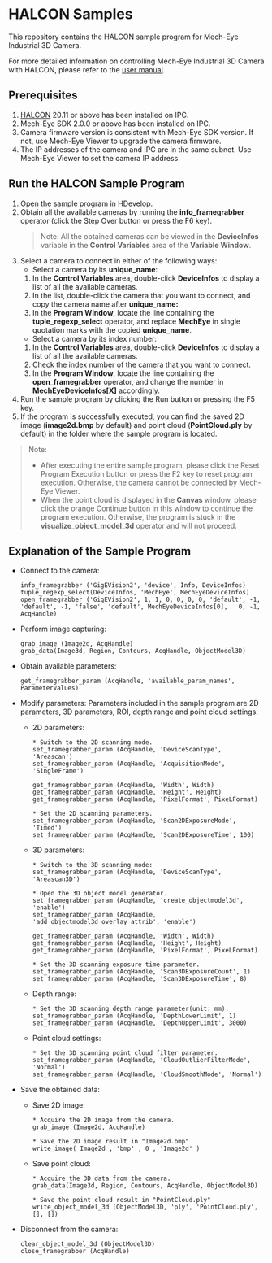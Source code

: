# HALCON Samples

This repository contains the HALCON sample program for Mech-Eye Industrial 3D Camera.

For more detailed information on controlling Mech-Eye Industrial 3D Camera with HALCON, please refer to the [user manual](https://docs.mech-mind.net/2.0/en-GB/MechEye/Genicam/Halcon/Halcon.html).
## Prerequisites

1. [HALCON](https://www.mvtec.com/downloads) 20.11 or above has been installed on IPC.
2. Mech-Eye SDK 2.0.0 or above has been installed on IPC.
3. Camera firmware version is consistent with Mech-Eye SDK version. If not, use Mech-Eye Viewer to upgrade the camera firmware.
4. The IP addresses of the camera and IPC are in the same subnet. Use Mech-Eye Viewer to set the camera IP address.

## Run the HALCON Sample Program

1. Open the sample program in HDevelop.
2. Obtain all the available cameras by running the **info_framegrabber** operator (click the Step Over button or press the F6 key).
   > Note: All the obtained cameras can be viewed in the **DeviceInfos** variable in the **Control Variables** area of the **Variable Window**.
3. Select a camera to connect in either of the following ways:
    - Select a camera by its **unique_name**:
    1. In the **Control Variables** area, double-click **DeviceInfos** to display a list of all the available cameras.
    2. In the list, double-click the camera that you want to connect, and copy the camera name after **unique_name:**
    3. In the **Program Window**, locate the line containing the **tuple_regexp_select** operator, and replace **MechEye** in single quotation marks with the copied **unique_name**.
    - Select a camera by its index number:
    1. In the **Control Variables** area, double-click **DeviceInfos** to display a list of all the available cameras.
    2. Check the index number of the camera that you want to connect.
    3. In the **Program Window**, locate the line containing the **open_framegrabber** operator, and change the number in **MechEyeDeviceInfos[X]** accordingly.
4. Run the sample program by clicking the Run button or pressing the F5 key.
5. If the program is successfully executed, you can find the saved 2D image (**image2d.bmp** by default) and point cloud (**PointCloud.ply** by default) in the folder where the sample program is located.

> Note:
> - After executing the entire sample program, please click the Reset Program Execution button or press the F2 key to reset program execution. Otherwise, the camera cannot be connected by Mech-Eye Viewer.
> - When the point cloud is displayed in the **Canvas** window, please click the orange Continue button in this window to continue the program execution. Otherwise, the program is stuck in the **visualize_object_model_3d** operator and will not proceed.

## Explanation of the Sample Program

-  Connect to the camera:

    ```
    info_framegrabber ('GigEVision2', 'device', Info, DeviceInfos)    
    tuple_regexp_select(DeviceInfos, 'MechEye', MechEyeDeviceInfos)
    open_framegrabber ('GigEVision2', 1, 1, 0, 0, 0, 0, 'default', -1, 'default', -1, 'false', 'default', MechEyeDeviceInfos[0],   0, -1, AcqHandle)
    ```

- Perform image capturing:

    ```
    grab_image (Image2d, AcqHandle)
    grab_data(Image3d, Region, Contours, AcqHandle, ObjectModel3D)
    ```

- Obtain available parameters:

    ```
    get_framegrabber_param (AcqHandle, 'available_param_names', ParameterValues)
    ```

- Modify parameters: Parameters included in the sample program are 2D parameters, 3D parameters, ROI, depth range and point cloud settings.

  - 2D parameters: 

    ```
    * Switch to the 2D scanning mode.
    set_framegrabber_param (AcqHandle, 'DeviceScanType', 'Areascan')
    set_framegrabber_param (AcqHandle, 'AcquisitionMode', 'SingleFrame')

    get_framegrabber_param (AcqHandle, 'Width', Width)
    get_framegrabber_param (AcqHandle, 'Height', Height)
    get_framegrabber_param (AcqHandle, 'PixelFormat', PixeLFormat)

    * Set the 2D scanning parameters.
    set_framegrabber_param (AcqHandle, 'Scan2DExposureMode', 'Timed')
    set_framegrabber_param (AcqHandle, 'Scan2DExposureTime', 100)    
    ```
  
  - 3D parameters:

    ```
    * Switch to the 3D scanning mode:
    set_framegrabber_param (AcqHandle, 'DeviceScanType', 'Areascan3D')

    * Open the 3D object model generator.
    set_framegrabber_param (AcqHandle, 'create_objectmodel3d', 'enable')
    set_framegrabber_param (AcqHandle, 'add_objectmodel3d_overlay_attrib', 'enable')

    get_framegrabber_param (AcqHandle, 'Width', Width)
    get_framegrabber_param (AcqHandle, 'Height', Height)
    get_framegrabber_param (AcqHandle, 'PixelFormat', PixeLFormat)

    * Set the 3D scanning exposure time parameter.
    set_framegrabber_param (AcqHandle, 'Scan3DExposureCount', 1)
    set_framegrabber_param (AcqHandle, 'Scan3DExposureTime', 8)
    ```
  
  - Depth range:

    ```
    * Set the 3D scanning depth range parameter(unit: mm).
    set_framegrabber_param (AcqHandle, 'DepthLowerLimit', 1)
    set_framegrabber_param (AcqHandle, 'DepthUpperLimit', 3000)
    ```
  
  - Point cloud settings:

    ```
    * Set the 3D scanning point cloud filter parameter.
    set_framegrabber_param (AcqHandle, 'CloudOutlierFilterMode', 'Normal')
    set_framegrabber_param (AcqHandle, 'CloudSmoothMode', 'Normal')
    ```

- Save the obtained data:

  - Save 2D image:

    ```
    * Acquire the 2D image from the camera.
    grab_image (Image2d, AcqHandle)

    * Save the 2D image result in "Image2d.bmp"
    write_image( Image2d , 'bmp' , 0 , 'Image2d' )
    ```
  
  - Save point cloud:

    ```
    * Acquire the 3D data from the camera.
    grab_data(Image3d, Region, Contours, AcqHandle, ObjectModel3D)

    * Save the point cloud result in "PointCloud.ply"
    write_object_model_3d (ObjectModel3D, 'ply', 'PointCloud.ply', [], [])
    ```
- Disconnect from the camera:
    
    ```
    clear_object_model_3d (ObjectModel3D)
    close_framegrabber (AcqHandle)
    ```